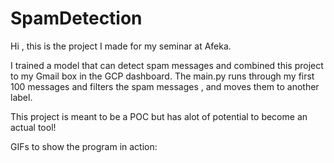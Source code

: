 # SpamDetection
Hi , this is the project I made for my seminar at Afeka.

I trained a model that can detect spam messages and combined this project to my Gmail box in the GCP dashboard.
The main.py runs through my first 100 messages and filters the spam messages , and moves them to another label.

This project is meant to be a POC but has alot of potential to become an actual tool!

GIFs to show the program in action:
